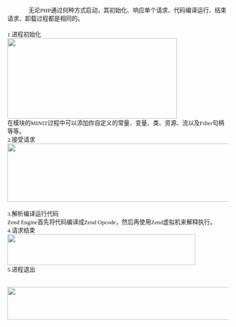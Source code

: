 <!--
author: qingliangcn
date: 2009-07-26
title: PHP源代码分析之PHP生命周期
tags: php,源代码,生命周期
category: PHP内核与扩展
status: publish
summary: 	无论PHP通过何种方式启动，其初始化、响应单个请求、代码编译运行、结束请求、卸载过程都是相同的。	&nbsp;		1.进程初始化		在模块的MINIT过程中可以添加你自定义的常量、变量、类、资源、流以及Filter句柄等等。		2.接受请求	&nbsp;	3.解析编译运行代码	
-->

<p class="p0" style="margin-top: 0pt; text-indent: 36pt; margin-bottom: 0pt">
	<span style="font-family: '宋体'; font-size: 10pt; mso-spacerun: 'yes'">无论<font face="Times New Roman">PHP</font><font face="宋体">通过何种方式启动，其初始化、响应单个请求、代码编译运行、结束请求、卸载过程都是相同的。</font></span>
</p>

<p class="p0" style="margin-top: 0pt; text-indent: 36pt; margin-bottom: 0pt">
	&nbsp;
</p>

<p class="p0" style="margin-top: 0pt; text-indent: 36pt; margin-bottom: 0pt">
	<span style="font-family: '宋体'; font-size: 10pt; mso-spacerun: 'yes'"><o:p></o:p></span>
</p>

<p class="p0" style="margin-top: 0pt; margin-bottom: 0pt">
	<span style="font-family: '宋体'; font-size: 10pt; mso-spacerun: 'yes'">1.</span><span style="font-family: '宋体'; font-size: 10pt; mso-spacerun: 'yes'">进程初始化</span>
</p>

<p class="p0" style="margin-top: 0pt; margin-bottom: 0pt">
	<span style="font-family: '宋体'; font-size: 10pt; mso-spacerun: 'yes'"><img alt="" height="183" src="/blog/wp-content/uploads/php_lift_cycle_1.png" width="386" /></span>
</p>

<p class="p0" style="margin-top: 0pt; margin-bottom: 0pt">
	<span style="font-family: '宋体'; font-size: 10pt; mso-spacerun: 'yes'">在模块的<font face="Times New Roman">MINIT</font><font face="宋体">过程中可以添加你自定义的常量、变量、类、资源、流以及</font><font face="Times New Roman">Filter</font><font face="宋体">句柄等等。</font></span><span style="font-family: '宋体'; font-size: 10pt; mso-spacerun: 'yes'"><o:p></o:p></span>
</p>

<p class="p0" style="margin-top: 0pt; margin-bottom: 0pt">
	<span style="font-family: '宋体'; font-size: 10pt; mso-spacerun: 'yes'"><o:p></o:p></span>
</p>

<p class="p0" style="margin-top: 0pt; margin-bottom: 0pt">
	<span style="font-family: '宋体'; font-size: 10pt; mso-spacerun: 'yes'">2.</span><span style="font-family: '宋体'; font-size: 10pt; mso-spacerun: 'yes'">接受请求</span>
</p>

<p class="p0" style="margin-top: 0pt; margin-bottom: 0pt">
	<span style="font-family: '宋体'; font-size: 10pt; mso-spacerun: 'yes'"><img alt="" height="133" src="/blog/wp-content/uploads/php_lift_cycle_1 (1).png" width="564" /></span>&nbsp;
</p>

<p class="p0" style="margin-top: 0pt; margin-bottom: 0pt">
	<span style="font-family: '宋体'; font-size: 10pt; mso-spacerun: 'yes'">3.</span><span style="font-family: '宋体'; font-size: 10pt; mso-spacerun: 'yes'">解析编译运行代码</span><span style="font-family: '宋体'; font-size: 10pt; mso-spacerun: 'yes'"><o:p></o:p></span>
</p>

<p class="p0" style="margin-top: 0pt; margin-bottom: 0pt">
	<span style="font-family: '宋体'; font-size: 10pt; mso-spacerun: 'yes'">Zend&nbsp;Engine<font face="宋体">首先将代码编译成</font><font face="Times New Roman">Zend&nbsp;Opcode</font><font face="宋体">，然后再使用</font><font face="Times New Roman">Zend</font><font face="宋体">虚拟机来解释执行。</font></span><span style="font-family: '宋体'; font-size: 10pt; mso-spacerun: 'yes'"><o:p></o:p></span>
</p>

<p class="p0" style="margin-top: 0pt; margin-bottom: 0pt">
	<span style="font-family: '宋体'; font-size: 10pt; mso-spacerun: 'yes'"><o:p></o:p></span>
</p>

<p class="p0" style="margin-top: 0pt; margin-bottom: 0pt">
	<span style="font-family: '宋体'; font-size: 10pt; mso-spacerun: 'yes'">4.</span><span style="font-family: '宋体'; font-size: 10pt; mso-spacerun: 'yes'">请求结束</span>
</p>

<p class="p0" style="margin-top: 0pt; margin-bottom: 0pt">
	<span style="font-family: '宋体'; font-size: 10pt; mso-spacerun: 'yes'"><img alt="" height="70" src="/blog/wp-content/uploads/php_lift_cycle_1 (2).png" width="428" /></span>
</p>

<p class="p0" style="margin-top: 0pt; margin-bottom: 0pt">
	<span style="font-family: '宋体'; font-size: 10pt; mso-spacerun: 'yes'"><span style="font-family: '宋体'; font-size: 10pt; mso-spacerun: 'yes'">5.</span><span style="font-family: '宋体'; font-size: 10pt; mso-spacerun: 'yes'">进程退出</span></span>
</p>

<p>
	&nbsp;<span style="font-family: '宋体'; font-size: 10pt; mso-spacerun: 'yes'"><img alt="" height="75" src="/blog/wp-content/uploads/php_lift_cycle_1 (3).png" width="577" /></span>
</p>

<p class="p0" style="margin-top: 0pt; margin-bottom: 0pt">
	&nbsp;
</p>
